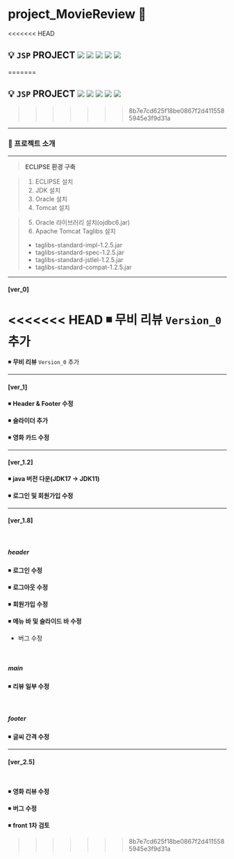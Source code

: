 # project_MovieReview 📔

<<<<<<< HEAD
 ## 💡 `JSP` PROJECT <img src="https://img.shields.io/badge/Java-17-pink"> <img src="https://img.shields.io/badge/JSP-2.3-hotpink"> <img src="https://img.shields.io/badge/Servlet-4.0-skyblue"> <img src="https://img.shields.io/badge/Tomcat-9.0.70-yellow"> <img src="https://img.shields.io/badge/Oracle-11.2.0.2.0-red">
=======
 ## 💡 `JSP` PROJECT <img src="https://img.shields.io/badge/Java-11-pink"> <img src="https://img.shields.io/badge/JSP-2.3-hotpink"> <img src="https://img.shields.io/badge/Servlet-4.0-skyblue"> <img src="https://img.shields.io/badge/Tomcat-9.0.70-yellow"> <img src="https://img.shields.io/badge/Oracle-11.2.0.2.0-red">
>>>>>>> 8b7e7cd625f18be0867f2d4115585945e3f9d31a

---

### 🧾 프로젝트 소개 

---

>**ECLIPSE 환경 구축**

> 1. ECLIPSE 설치
> 2. JDK 설치
> 3. Oracle 설치
> 4. Tomcat 설치

> 5. Oracle 라이브러리 설치(ojdbc6.jar)
> 6. Apache Tomcat Taglibs 설치
> - taglibs-standard-impl-1.2.5.jar 
> - taglibs-standard-spec-1.2.5.jar 
> - taglibs-standard-jstlel-1.2.5.jar
> - taglibs-standard-compat-1.2.5.jar
 
---

#### [ver_0]
<<<<<<< HEAD
◾ **무비 리뷰** `Version_0` 추가
=======
◾ **무비 리뷰** `Version_0` 추가

---

#### [ver_1]
 ◾ **Header & Footer 수정** 


 ◾ **슬라이더 추가** 


 ◾ **영화 카드 수정** 

---

 #### [ver_1.2]

◾ **java 버전 다운(JDK17 -> JDK11)** 


◾ **로그인 및 회원가입 수정** 

---

 #### [ver_1.8]

<br>

##### header 

◾ **로그인 수정** 

◾ **로그아웃 수정** 

◾ **회원가입 수정** 

◾ **메뉴 바 및 슬라이드 바 수정** 
  - 버그 수정

<br>

##### main

◾ **리뷰 일부 수정** 

<br>

##### footer

◾ **글씨 간격 수정** 

---
  
 #### [ver_2.5]

<br>

◾ **영화 리뷰 수정** 

◾ **버그 수정** 

◾ **front 1차 검토** 
>>>>>>> 8b7e7cd625f18be0867f2d4115585945e3f9d31a
